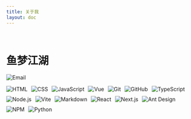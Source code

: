 ```yaml
---
title: 关于我
layout: doc
---
```


<script setup>
import { VPTeamMembers } from 'vitepress/theme'
import Nav from '../.vitepress/theme/components/nav.vue'
import TypeWriter from '../.vitepress/theme/components/TypeWriter.vue'


const projects = [
  {
    title: '代办事项',
    desc: '基于Electron+Vue3+TS的桌面级应用',
    url: 'https://github.com/myfishdream/to-dos',
    badge: 'Beta',
    badgeType: 'beta',
    icon: 'https://api.iconify.design/logos:todoist.svg'
  }
]
const profile = {
  bio: [
    '不要害怕尝试新技术，失败是成功路上的必经之路。',
    '成长是一场与自己的较量，你只需要比昨天的自己更好。',
    '每一个Bug都是一次成长的机会。',
    '每一次优化，都是对完美的追求。',
    '技术没有终点，只有不断的学习和突破。'
  ]
}
</script>

<br>

# 鱼梦江湖 <Badge type="danger" text="YuMeng" />



<TypeWriter 
:texts="profile.bio"
:typeSpeed="40"  
:deleteSpeed="40"
:delayBetween="2000"
/>


![Email](https://img.shields.io/badge/Email-yumengjianghu@outlook.com-blue?style=for-the-badge&logo=gmail&logoColor=white)


<div style="display: flex; flex-wrap: wrap; gap: 10px;">
  <img src="https://img.shields.io/badge/-HTML-E34F26?style=flat&logo=html5&logoColor=white" alt="HTML">
  <img src="https://img.shields.io/badge/-CSS-1572B6?style=flat&logo=css3&logoColor=white" alt="CSS">
  <img src="https://img.shields.io/badge/-JavaScript-F7DF1E?style=flat&logo=javascript&logoColor=black" alt="JavaScript">
  <img src="https://img.shields.io/badge/-Vue-4FC08D?style=flat&logo=vue.js&logoColor=white" alt="Vue">
  <img src="https://img.shields.io/badge/-Git-F05032?style=flat&logo=git&logoColor=white" alt="Git">
  <img src="https://img.shields.io/badge/-GitHub-181717?style=flat&logo=github&logoColor=white" alt="GitHub">
  <img src="https://img.shields.io/badge/-TypeScript-3178C6?style=flat&logo=typescript&logoColor=white" alt="TypeScript">
  <img src="https://img.shields.io/badge/-Node.js-339933?style=flat&logo=node.js&logoColor=white" alt="Node.js">
  <img src="https://img.shields.io/badge/-Vite-646CFF?style=flat&logo=vite&logoColor=white" alt="Vite">
  <img src="https://img.shields.io/badge/-Markdown-000000?style=flat&logo=markdown&logoColor=white" alt="Markdown">
  <img src="https://img.shields.io/badge/-React-61DAFB?style=flat&logo=react&logoColor=black" alt="React">
  <img src="https://img.shields.io/badge/-Next.js-000000?style=flat&logo=next.js&logoColor=white" alt="Next.js">
  <img src="https://img.shields.io/badge/-Ant%20Design-0170FE?style=flat&logo=ant-design&logoColor=white" alt="Ant Design">
  <img src="https://img.shields.io/badge/-NPM-CB3837?style=flat&logo=npm&logoColor=white" alt="NPM">
  <img src="https://img.shields.io/badge/-Python-3776AB?style=flat&logo=python&logoColor=white" alt="Python">
</div>




<br>

<Nav :tools="projects"/>

<Valine/>

<style scoped>
.io{
  display:inline;
}
</style>
